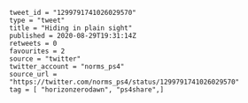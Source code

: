 ```
tweet_id = "1299791741026029570"
type = "tweet"
title = "Hiding in plain sight"
published = 2020-08-29T19:31:14Z
retweets = 0
favourites = 2
source = "twitter"
twitter_account = "norms_ps4"
source_url = "https://twitter.com/norms_ps4/status/1299791741026029570"
tag = [ "horizonzerodawn", "ps4share",]
```

<p class='image'><img src='http://mnf.m17s.net/2020/08/29/EgnJsnHWoAEfDcH.jpg' alt=''></p>

